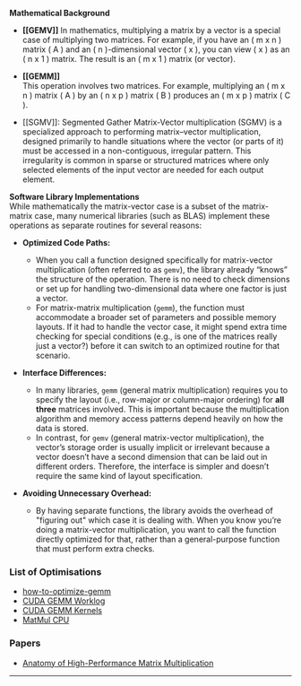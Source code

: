 **Mathematical Background**  
- **[[GEMV]]**
  In mathematics, multiplying a matrix by a vector is a special case of multiplying two matrices. For example, if you have an \( m x n \) matrix \( A \) and an \( n \)-dimensional vector \( x \), you can view \( x \) as an \( n x 1 \) matrix. The result is an \( m x 1 \) matrix (or vector).

- **[[GEMM]]**  
  This operation involves two matrices. For example, multiplying an \( m x n \) matrix \( A \) by an \( n x p \) matrix \( B \) produces an \( m x p \) matrix \( C \).

- [[SGMV]]:
  Segmented Gather Matrix-Vector multiplication (SGMV) is a specialized approach to performing matrix–vector multiplication, designed primarily to handle situations where the vector (or parts of it) must be accessed in a non-contiguous, irregular pattern. This irregularity is common in sparse or structured matrices where only selected elements of the input vector are needed for each output element.

**Software Library Implementations**  
While mathematically the matrix-vector case is a subset of the matrix-matrix case, many numerical libraries (such as BLAS) implement these operations as separate routines for several reasons:

- **Optimized Code Paths:**  
  - When you call a function designed specifically for matrix-vector multiplication (often referred to as `gemv`), the library already “knows” the structure of the operation. There is no need to check dimensions or set up for handling two-dimensional data where one factor is just a vector.  
  - For matrix-matrix multiplication (`gemm`), the function must accommodate a broader set of parameters and possible memory layouts. If it had to handle the vector case, it might spend extra time checking for special conditions (e.g., is one of the matrices really just a vector?) before it can switch to an optimized routine for that scenario.

- **Interface Differences:**  
  - In many libraries, `gemm` (general matrix multiplication) requires you to specify the layout (i.e., row-major or column-major ordering) for **all three** matrices involved. This is important because the multiplication algorithm and memory access patterns depend heavily on how the data is stored.
  - In contrast, for `gemv` (general matrix-vector multiplication), the vector’s storage order is usually implicit or irrelevant because a vector doesn’t have a second dimension that can be laid out in different orders. Therefore, the interface is simpler and doesn’t require the same kind of layout specification.

- **Avoiding Unnecessary Overhead:**  
  - By having separate functions, the library avoids the overhead of "figuring out" which case it is dealing with. When you know you’re doing a matrix-vector multiplication, you want to call the function directly optimized for that, rather than a general-purpose function that must perform extra checks.

### List of Optimisations
- [how-to-optimize-gemm](https://github.com/flame/how-to-optimize-gemm)
- [CUDA GEMM Worklog](https://siboehm.com/articles/22/CUDA-MMM)
- [CUDA GEMM Kernels](https://leimao.github.io/article/CUDA-Matrix-Multiplication-Optimization/)
- [MatMul CPU](https://salykova.github.io/matmul-cpu)

### Papers
- [Anatomy of High-Performance Matrix Multiplication](https://www.cs.utexas.edu/~flame/pubs/GotoTOMS_final.pdf)
- ---
